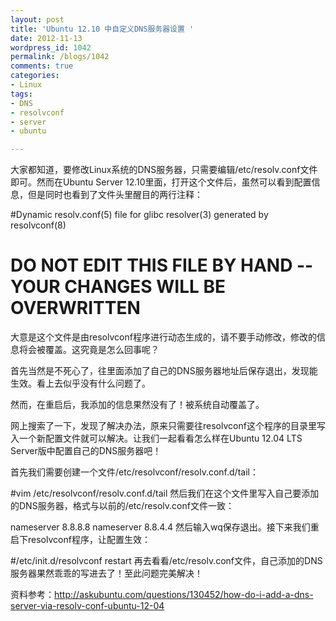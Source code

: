 ```yaml
---
layout: post
title: 'Ubuntu 12.10 中自定义DNS服务器设置 '
date: 2012-11-13
wordpress_id: 1042
permalink: /blogs/1042
comments: true
categories:
- Linux
tags:
- DNS
- resolvconf
- server
- ubuntu

---
```

大家都知道，要修改Linux系统的DNS服务器，只需要编辑/etc/resolv.conf文件即可。然而在Ubuntu Server 12.10里面，打开这个文件后，虽然可以看到配置信息，但是同时也看到了文件头里醒目的两行注释：

 #Dynamic resolv.conf(5) file for glibc resolver(3) generated by resolvconf(8)
#     DO NOT EDIT THIS FILE BY HAND -- YOUR CHANGES WILL BE OVERWRITTEN
大意是这个文件是由resolvconf程序进行动态生成的，请不要手动修改，修改的信息将会被覆盖。这究竟是怎么回事呢？

首先当然是不死心了，往里面添加了自己的DNS服务器地址后保存退出，发现能生效。看上去似乎没有什么问题了。

然而，在重启后，我添加的信息果然没有了！被系统自动覆盖了。

网上搜索了一下，发现了解决办法，原来只需要往resolvconf这个程序的目录里写入一个新配置文件就可以解决。让我们一起看看怎么样在Ubuntu 12.04 LTS Server版中配置自己的DNS服务器吧！

首先我们需要创建一个文件/etc/resolvconf/resolv.conf.d/tail：

#vim /etc/resolvconf/resolv.conf.d/tail
然后我们在这个文件里写入自己要添加的DNS服务器，格式与以前的/etc/resolv.conf文件一致：

nameserver 8.8.8.8
nameserver 8.8.4.4
然后输入wq保存退出。接下来我们重启下resolvconf程序，让配置生效：

#/etc/init.d/resolvconf restart
再去看看/etc/resolv.conf文件，自己添加的DNS服务器果然乖乖的写进去了！至此问题完美解决！

资料参考：http://askubuntu.com/questions/130452/how-do-i-add-a-dns-server-via-resolv-conf-ubuntu-12-04
